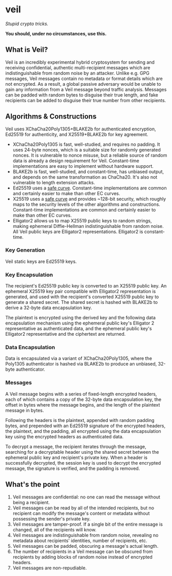 # veil

_Stupid crypto tricks._

**You should, under no circumstances, use this.**

## What is Veil?

Veil is an incredibly experimental hybrid cryptosystem for sending and receiving confidential,
authentic multi-recipient messages which are indistinguishable from random noise by an attacker.
Unlike e.g. GPG messages, Veil messages contain no metadata or format details which are not
encrypted. As a result, a global passive adversary would be unable to gain any information from a
Veil message beyond traffic analysis. Messages can be padded with random bytes to disguise their
true length, and fake recipients can be added to disguise their true number from other recipients.

## Algorithms & Constructions

Veil uses XChaCha20Poly1305+BLAKE2b for authenticated encryption, Ed25519 for authenticity, and
X25519+BLAKE2b for key agreement.

* XChaCha20Poly1305 is fast, well-studied, and requires no padding. It uses 24-byte nonces, which is
  a suitable size for randomly generated nonces. It is vulnerable to nonce misuse, but a reliable 
  source of random data is already a design requirement for Veil. Constant-time implementations are
  easy to implement without hardware support.
* BLAKE2b is fast, well-studied, and constant-time, has unbiased output, and depends on the same
  transformation as ChaCha20. It's also not vulnerable to length extension attacks.
* Ed25519 uses a [safe curve](https://safecurves.cr.yp.to). Constant-time implementations are 
  common and certainly easier to make than other EC curves.
* X25519 uses a [safe curve](https://safecurves.cr.yp.to) and provides ~128-bit security, which
  roughly maps to the security levels of the other algorithms and constructions. Constant-time 
  implementations are common and certainly easier to make than other EC curves.
* Elligator2 allows us to map X25519 public keys to random strings, making ephemeral Diffie-Hellman
  indistinguishable from random noise. All Veil public keys are Elligator2 representations.
  Elligator2 is constant-time.

### Key Generation

Veil static keys are Ed25519 keys.

### Key Encapsulation

The recipient's Ed25519 public key is converted to an X25519 public key. An ephemeral X25519 key
pair compatible with Elligator2 representation is generated, and used with the recipient's converted
X25519 public key to generate a shared secret. The shared secret is hashed with BLAKE2b to derive a
32-byte data encapsulation key.

The plaintext is encrypted using the derived key and the following data encapsulation mechanism
using the ephemeral public key's Elligator 2 representative as authenticated data, and the ephemeral
public key's Elligator2 representative and the ciphertext are returned.

### Data Encapsulation

Data is encapsulated via a variant of XChaCha20Poly1305, where the Poly1305 authenticator is hashed
via BLAKE2b to produce an unbiased, 32-byte authenticator.

### Messages

A Veil message begins with a series of fixed-length encrypted headers, each of which contains a copy
of the 32-byte data encapsulation key, the offset in bytes where the message begins, and the length
of the plaintext message in bytes. 

Following the headers is the plaintext, appended with random padding bytes, and prepended with an
Ed25519 signature of the encrypted headers, the plaintext, and the padding, all encrypted using the
data encapsulation key using the encrypted headers as authenticated data.

To decrypt a message, the recipient iterates through the message, searching for a decryptable header
using the shared secret between the ephemeral public key and recipient's private key. When a header
is successfully decrypted, the session key is used to decrypt the encrypted message, the signature
is verified, and the padding is removed.

## What's the point

1. Veil messages are confidential: no one can read the message without being a recipient.
2. Veil messages can be read by all of the intended recipients, but no recipient can modify the 
   message's content or metadata without possessing the sender's private key.
3. Veil messages are tamper-proof. If a single bit of the entire message is changed, all of the
   recipients will know.
4. Veil messages are indistinguishable from random noise, revealing no metadata about recipients'
   identities, number of recipients, etc.
5. Veil messages can be padded, obscuring a message's actual length.
6. The number of recipients in a Veil message can be obscured from recipients by adding blocks of 
   random noise instead of encrypted headers.
7. Veil messages are non-repudiable.
